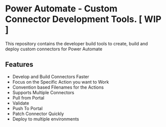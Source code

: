 # Power Automate - Custom Connector Development Tools. [ WIP ]
This repository contains the developer build tools to create, build and deploy custom connectors for Power Automate

## Features

- Develop and Build Connectors Faster
- Focus on the Specific Action you want to Work
- Convention based Filenames for the Actions
- Supports Multiple Connectors
- Pull from Portal
- Validate
- Push To Portal
- Patch Connector Quickly
- Deploy to multiple environments

